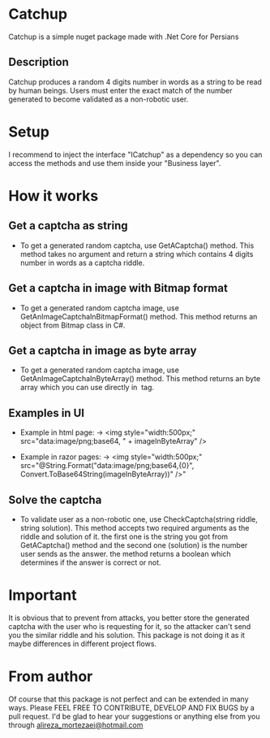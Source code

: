 # Catchup
Catchup is a simple nuget package made with .Net Core for Persians

## Description
Catchup produces a random 4 digits number in words as a string to be read by human beings.
Users must enter the exact match of the number generated to become validated as a non-robotic user.

# Setup
I recommend to inject the interface "ICatchup" as a dependency so you can access the methods and use them inside your "Business layer".

# How it works
## Get a captcha as string
* To get a generated random captcha, use GetACaptcha() method.
This method takes no argument and return a string which contains 4 digits number in words as a captcha riddle.

## Get a captcha in image with Bitmap format
* To get a generated random captcha image, use GetAnImageCaptchaInBitmapFormat() method.
This method returns an object from Bitmap class in C#.

## Get a captcha in image as byte array
* To get a generated random captcha image, use GetAnImageCaptchaInByteArray() method.
This method returns an byte array which you can use directly in <img /> tag.

## Examples in UI
* Example in html page:
-> \<img style="width:500px;" src="data:image/png;base64, " + imageInByteArray" />

* Example in razor pages:
-> <img style="width:500px;" src="@String.Format("data:image/png;base64,{0}", Convert.ToBase64String(imageInByteArray))" />"

## Solve the captcha
* To validate user as a non-robotic one, use CheckCaptcha(string riddle, string solution).
This method accepts two required arguments as the riddle and solution of it. the first one is the string you got from GetACaptcha() method and the second one (solution) is the number user sends as the answer. the method returns a boolean which determines if the answer is correct or not.

# Important
It is obvious that to prevent from attacks, you better store the generated captcha with the user who is requesting for it, so the attacker can't send you the similar riddle and his solution. This package is not doing it as it maybe differences in different project flows.

# From author
Of course that this package is not perfect and can be extended in many ways. Please FEEL FREE TO CONTRIBUTE, DEVELOP AND FIX BUGS by a pull request. I'd be glad to hear your suggestions or anything else from you through alireza_mortezaei@hotmail.com


